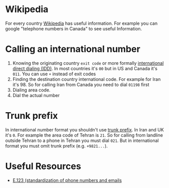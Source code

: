 # Wikipedia

For every country [Wikipedia](https://en.wikipedia.org/) has useful information. For example you can google "telephone numbers in Canada" to see useful Information.

# Calling an international number

1. Knowing the originating country `exit code` or more formally [international direct dialing (IDD)](https://en.wikipedia.org/wiki/List_of_international_call_prefixes). In most countries it's `00` but in US and Canada it's `011`. You can use `+` instead of exit codes
2. Finding the destination country international code. For example for Iran it's 98. So for calling Iran from Canada you need to dial `01198` first
3. Dialing area code.
4. Dial the actual number

# Trunk prefix

In international number format you shouldn't use [trunk prefix](https://en.wikipedia.org/wiki/Trunk_prefix). In Iran and UK it's `0`. For example the area code of Tehran is `21`. So for calling from landline outside Tehran to a phone in Tehran you must dial `021`. But in international format you must omit trunk prefix (e.g. `+9821...`).

# Useful Resources

* [E.123 (standardization of phone numbers and emails](https://en.wikipedia.org/wiki/E.123)
